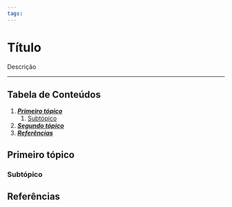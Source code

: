 ```yaml
---
tags: 
---
```


# Título

Descrição

---

## Tabela de Conteúdos

1. [***Primeiro tópico***](#)
	1. [Subtópico](#)
2. [***Segundo tópico***](#)
3. [***Referências***](#Referências)

## Primeiro tópico

### Subtópico

## Referências
